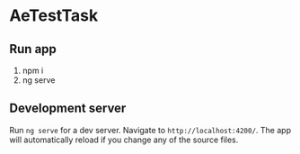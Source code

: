 # AeTestTask

## Run app

1. npm i
2. ng serve

## Development server

Run `ng serve` for a dev server. Navigate to `http://localhost:4200/`. The app will automatically reload if you change any of the source files.
